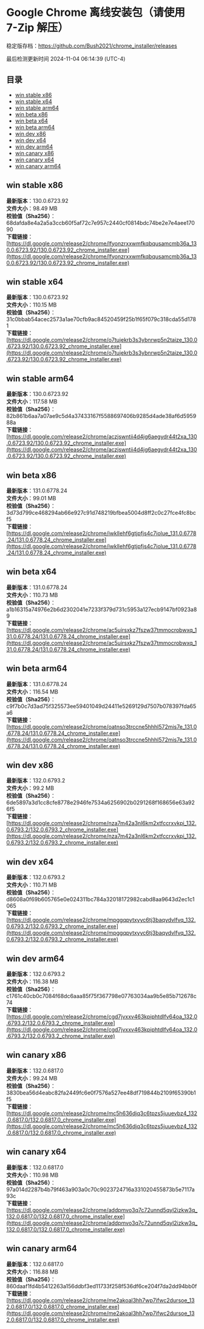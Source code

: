 # Google Chrome 离线安装包（请使用 7-Zip 解压）
稳定版存档：<https://github.com/Bush2021/chrome_installer/releases>

最后检测更新时间
2024-11-04 06:14:39 (UTC-4)

## 目录
* [win stable x86](https://github.com/Bush2021/chrome_installer?tab=readme-ov-file#win-stable-x86)
* [win stable x64](https://github.com/Bush2021/chrome_installer?tab=readme-ov-file#win-stable-x64)
* [win stable arm64](https://github.com/Bush2021/chrome_installer?tab=readme-ov-file#win-stable-arm64)
* [win beta x86](https://github.com/Bush2021/chrome_installer?tab=readme-ov-file#win-beta-x86)
* [win beta x64](https://github.com/Bush2021/chrome_installer?tab=readme-ov-file#win-beta-x64)
* [win beta arm64](https://github.com/Bush2021/chrome_installer?tab=readme-ov-file#win-beta-arm64)
* [win dev x86](https://github.com/Bush2021/chrome_installer?tab=readme-ov-file#win-dev-x86)
* [win dev x64](https://github.com/Bush2021/chrome_installer?tab=readme-ov-file#win-dev-x64)
* [win dev arm64](https://github.com/Bush2021/chrome_installer?tab=readme-ov-file#win-dev-arm64)
* [win canary x86](https://github.com/Bush2021/chrome_installer?tab=readme-ov-file#win-canary-x86)
* [win canary x64](https://github.com/Bush2021/chrome_installer?tab=readme-ov-file#win-canary-x64)
* [win canary arm64](https://github.com/Bush2021/chrome_installer?tab=readme-ov-file#win-canary-arm64)

## win stable x86
**最新版本**：130.0.6723.92  
**文件大小**：98.49 MB  
**校验值（Sha256）**：68dafda8e4a2a5a3ccb60f5af72c7e957c2440cf0814bdc74be2e7e4aee17090  
**下载链接**：[https://dl.google.com/release2/chrome/lfyonzrxxwmfkqbqusamcmb36a_130.0.6723.92/130.0.6723.92_chrome_installer.exe](https://dl.google.com/release2/chrome/lfyonzrxxwmfkqbqusamcmb36a_130.0.6723.92/130.0.6723.92_chrome_installer.exe)  

## win stable x64
**最新版本**：130.0.6723.92  
**文件大小**：110.15 MB  
**校验值（Sha256）**：31c0bbab54acec2573a1ae70cfb9ac84520459f25b1f65f079c318cda55d1781  
**下载链接**：[https://dl.google.com/release2/chrome/o7tujekrb3s3ybnrwp5n2taize_130.0.6723.92/130.0.6723.92_chrome_installer.exe](https://dl.google.com/release2/chrome/o7tujekrb3s3ybnrwp5n2taize_130.0.6723.92/130.0.6723.92_chrome_installer.exe)  

## win stable arm64
**最新版本**：130.0.6723.92  
**文件大小**：117.58 MB  
**校验值（Sha256）**：82b861b6aa7a07ae9c5d4a37433167f5588697406b9285d4ade38af6d595988a  
**下载链接**：[https://dl.google.com/release2/chrome/aczjswntii4d4jg6aegydr44t2xa_130.0.6723.92/130.0.6723.92_chrome_installer.exe](https://dl.google.com/release2/chrome/aczjswntii4d4jg6aegydr44t2xa_130.0.6723.92/130.0.6723.92_chrome_installer.exe)  

## win beta x86
**最新版本**：131.0.6778.24  
**文件大小**：99.01 MB  
**校验值（Sha256）**：3d73d799ce468294ab66e927c91d748219bfbea5004d8ff2c0c27fce4fc8bcf5  
**下载链接**：[https://dl.google.com/release2/chrome/iwkllehf6gtjpfjs4c7iolue_131.0.6778.24/131.0.6778.24_chrome_installer.exe](https://dl.google.com/release2/chrome/iwkllehf6gtjpfjs4c7iolue_131.0.6778.24/131.0.6778.24_chrome_installer.exe)  

## win beta x64
**最新版本**：131.0.6778.24  
**文件大小**：110.73 MB  
**校验值（Sha256）**：a1b16315a74976e2b6d2302041e7233f379d731c5953a127ecb9147bf0923a89  
**下载链接**：[https://dl.google.com/release2/chrome/ac5uirsxkz7fszw37tmmocrobwxq_131.0.6778.24/131.0.6778.24_chrome_installer.exe](https://dl.google.com/release2/chrome/ac5uirsxkz7fszw37tmmocrobwxq_131.0.6778.24/131.0.6778.24_chrome_installer.exe)  

## win beta arm64
**最新版本**：131.0.6778.24  
**文件大小**：116.54 MB  
**校验值（Sha256）**：c9f7b0c7d3ad75f325573ee59401049d24411e5269129d7507b078397fda65a6  
**下载链接**：[https://dl.google.com/release2/chrome/oatnso3trccne5hhhl572mis7e_131.0.6778.24/131.0.6778.24_chrome_installer.exe](https://dl.google.com/release2/chrome/oatnso3trccne5hhhl572mis7e_131.0.6778.24/131.0.6778.24_chrome_installer.exe)  

## win dev x86
**最新版本**：132.0.6793.2  
**文件大小**：99.2 MB  
**校验值（Sha256）**：6de5897a3d1cc8cfe8778e2946fe7534a6256902b0291268f168656e63a926f5  
**下载链接**：[https://dl.google.com/release2/chrome/nza7m42a3nl6km2xtfccrxvkpi_132.0.6793.2/132.0.6793.2_chrome_installer.exe](https://dl.google.com/release2/chrome/nza7m42a3nl6km2xtfccrxvkpi_132.0.6793.2/132.0.6793.2_chrome_installer.exe)  

## win dev x64
**最新版本**：132.0.6793.2  
**文件大小**：110.71 MB  
**校验值（Sha256）**：d8608a0f69b605765e0e024311bc784a32018172982cabd8aa9643d2ec1c1065  
**下载链接**：[https://dl.google.com/release2/chrome/mpggqpytxyyc6tj3baqydvlfvq_132.0.6793.2/132.0.6793.2_chrome_installer.exe](https://dl.google.com/release2/chrome/mpggqpytxyyc6tj3baqydvlfvq_132.0.6793.2/132.0.6793.2_chrome_installer.exe)  

## win dev arm64
**最新版本**：132.0.6793.2  
**文件大小**：116.38 MB  
**校验值（Sha256）**：c1761c40cb0c7084f68dc6aaa85f75f367798e07763034aa9b5e85b712678c74  
**下载链接**：[https://dl.google.com/release2/chrome/cgd7jvxxv463kpiphtdlfv64oa_132.0.6793.2/132.0.6793.2_chrome_installer.exe](https://dl.google.com/release2/chrome/cgd7jvxxv463kpiphtdlfv64oa_132.0.6793.2/132.0.6793.2_chrome_installer.exe)  

## win canary x86
**最新版本**：132.0.6817.0  
**文件大小**：99.24 MB  
**校验值（Sha256）**：3830bea56d4eabc82fa2449fc6e0f7576a527ee48df719844b2109f65390b1f5  
**下载链接**：[https://dl.google.com/release2/chrome/mc5h636djq3c6tpzs5juuevbz4_132.0.6817.0/132.0.6817.0_chrome_installer.exe](https://dl.google.com/release2/chrome/mc5h636djq3c6tpzs5juuevbz4_132.0.6817.0/132.0.6817.0_chrome_installer.exe)  

## win canary x64
**最新版本**：132.0.6817.0  
**文件大小**：110.98 MB  
**校验值（Sha256）**：97a014d2287b4b79f463a903a0c70c9023724716a331020455873b5e7117a93c  
**下载链接**：[https://dl.google.com/release2/chrome/addpmvo3q7c72unnd5qyl2izkw3q_132.0.6817.0/132.0.6817.0_chrome_installer.exe](https://dl.google.com/release2/chrome/addpmvo3q7c72unnd5qyl2izkw3q_132.0.6817.0/132.0.6817.0_chrome_installer.exe)  

## win canary arm64
**最新版本**：132.0.6817.0  
**文件大小**：116.88 MB  
**校验值（Sha256）**：860daaf1fd4b5412263a156ddbf3ed11733f258f536df6ce204f7da2dd94bb0f  
**下载链接**：[https://dl.google.com/release2/chrome/me2akoal3hh7wp7ifwc2dursoe_132.0.6817.0/132.0.6817.0_chrome_installer.exe](https://dl.google.com/release2/chrome/me2akoal3hh7wp7ifwc2dursoe_132.0.6817.0/132.0.6817.0_chrome_installer.exe)  

